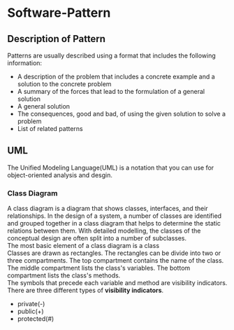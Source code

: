 # Software-Pattern

## Description of Pattern
Patterns are usually described using a format that includes the following information:
* A description of the problem that includes a concrete example and a solution to the concrete problem
* A summary of the forces that lead to the formulation of a general solution
* A general solution 
* The consequences, good and bad, of using the given solution to solve a problem 
* List of related patterns


## UML 
The Unified Modeling Language(UML) is a notation that you can use for object-oriented analysis and desgin.
</br>
### Class Diagram
A class diagram is a diagram that shows classes, interfaces, and their relationships.
In the design of a system, a number of classes are identified and grouped together in a class diagram that helps to determine the static relations between them. With detailed modelling, the classes of the conceptual design are often split into a number of subclasses.
</br>The most basic element of a class diagram is a class
</br>Classes are drawn as rectangles. The rectangles can be divide into two or three compartments. The top compartment contains the name of the class. The middle compartment lists the class's variables. The bottom compartment lists the class's methods.
</br>The symbols that precede each variable and method are visibility indicators.
</br>There are three different types of **visibility indicators**.
* private(-)
* public(+)
* protected(#)

